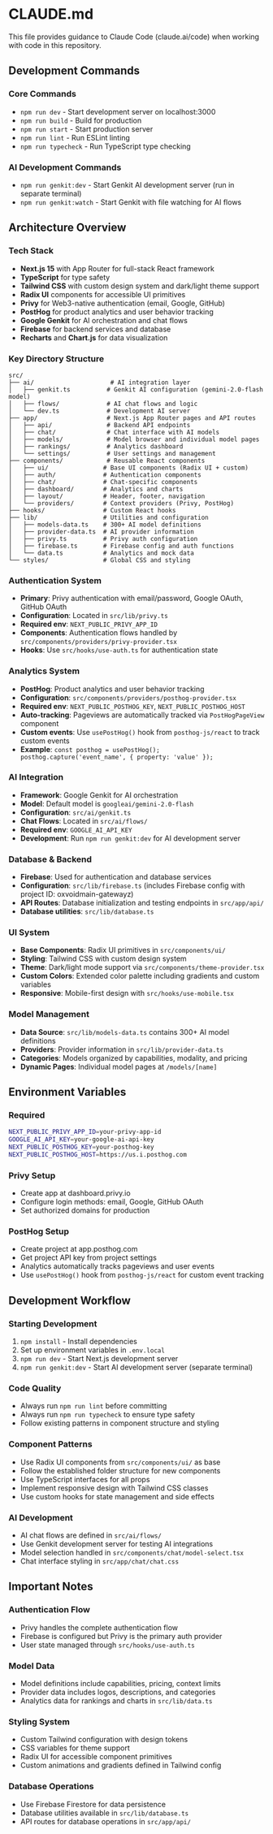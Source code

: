 # CLAUDE.md

This file provides guidance to Claude Code (claude.ai/code) when working with code in this repository.

## Development Commands

### Core Commands
- `npm run dev` - Start development server on localhost:3000
- `npm run build` - Build for production
- `npm run start` - Start production server
- `npm run lint` - Run ESLint linting
- `npm run typecheck` - Run TypeScript type checking

### AI Development Commands
- `npm run genkit:dev` - Start Genkit AI development server (run in separate terminal)
- `npm run genkit:watch` - Start Genkit with file watching for AI flows

## Architecture Overview

### Tech Stack
- **Next.js 15** with App Router for full-stack React framework
- **TypeScript** for type safety
- **Tailwind CSS** with custom design system and dark/light theme support
- **Radix UI** components for accessible UI primitives
- **Privy** for Web3-native authentication (email, Google, GitHub)
- **PostHog** for product analytics and user behavior tracking
- **Google Genkit** for AI orchestration and chat flows
- **Firebase** for backend services and database
- **Recharts** and **Chart.js** for data visualization

### Key Directory Structure
```
src/
├── ai/                     # AI integration layer
│   ├── genkit.ts          # Genkit AI configuration (gemini-2.0-flash model)
│   ├── flows/             # AI chat flows and logic
│   └── dev.ts             # Development AI server
├── app/                   # Next.js App Router pages and API routes
│   ├── api/               # Backend API endpoints
│   ├── chat/              # Chat interface with AI models
│   ├── models/            # Model browser and individual model pages
│   ├── rankings/          # Analytics dashboard
│   └── settings/          # User settings and management
├── components/            # Reusable React components
│   ├── ui/               # Base UI components (Radix UI + custom)
│   ├── auth/             # Authentication components
│   ├── chat/             # Chat-specific components
│   ├── dashboard/        # Analytics and charts
│   ├── layout/           # Header, footer, navigation
│   └── providers/        # Context providers (Privy, PostHog)
├── hooks/                # Custom React hooks
├── lib/                  # Utilities and configuration
│   ├── models-data.ts    # 300+ AI model definitions
│   ├── provider-data.ts  # AI provider information
│   ├── privy.ts          # Privy auth configuration
│   ├── firebase.ts       # Firebase config and auth functions
│   └── data.ts           # Analytics and mock data
└── styles/               # Global CSS and styling
```

### Authentication System
- **Primary**: Privy authentication with email/password, Google OAuth, GitHub OAuth
- **Configuration**: Located in `src/lib/privy.ts`
- **Required env**: `NEXT_PUBLIC_PRIVY_APP_ID`
- **Components**: Authentication flows handled by `src/components/providers/privy-provider.tsx`
- **Hooks**: Use `src/hooks/use-auth.ts` for authentication state

### Analytics System
- **PostHog**: Product analytics and user behavior tracking
- **Configuration**: `src/components/providers/posthog-provider.tsx`
- **Required env**: `NEXT_PUBLIC_POSTHOG_KEY`, `NEXT_PUBLIC_POSTHOG_HOST`
- **Auto-tracking**: Pageviews are automatically tracked via `PostHogPageView` component
- **Custom events**: Use `usePostHog()` hook from `posthog-js/react` to track custom events
- **Example**: `const posthog = usePostHog(); posthog.capture('event_name', { property: 'value' });`

### AI Integration
- **Framework**: Google Genkit for AI orchestration
- **Model**: Default model is `googleai/gemini-2.0-flash`
- **Configuration**: `src/ai/genkit.ts`
- **Chat Flows**: Located in `src/ai/flows/`
- **Required env**: `GOOGLE_AI_API_KEY`
- **Development**: Run `npm run genkit:dev` for AI development server

### Database & Backend
- **Firebase**: Used for authentication and database services
- **Configuration**: `src/lib/firebase.ts` (includes Firebase config with project ID: oxvoidmain-gatewayz)
- **API Routes**: Database initialization and testing endpoints in `src/app/api/`
- **Database utilities**: `src/lib/database.ts`

### UI System
- **Base Components**: Radix UI primitives in `src/components/ui/`
- **Styling**: Tailwind CSS with custom design system
- **Theme**: Dark/light mode support via `src/components/theme-provider.tsx`
- **Custom Colors**: Extended color palette including gradients and custom variables
- **Responsive**: Mobile-first design with `src/hooks/use-mobile.tsx`

### Model Management
- **Data Source**: `src/lib/models-data.ts` contains 300+ AI model definitions
- **Providers**: Provider information in `src/lib/provider-data.ts`
- **Categories**: Models organized by capabilities, modality, and pricing
- **Dynamic Pages**: Individual model pages at `/models/[name]`

## Environment Variables

### Required
```bash
NEXT_PUBLIC_PRIVY_APP_ID=your-privy-app-id
GOOGLE_AI_API_KEY=your-google-ai-api-key
NEXT_PUBLIC_POSTHOG_KEY=your-posthog-key
NEXT_PUBLIC_POSTHOG_HOST=https://us.i.posthog.com
```

### Privy Setup
- Create app at dashboard.privy.io
- Configure login methods: email, Google, GitHub OAuth
- Set authorized domains for production

### PostHog Setup
- Create project at app.posthog.com
- Get project API key from project settings
- Analytics automatically tracks pageviews and user events
- Use `usePostHog()` hook from `posthog-js/react` for custom event tracking

## Development Workflow

### Starting Development
1. `npm install` - Install dependencies
2. Set up environment variables in `.env.local`
3. `npm run dev` - Start Next.js development server
4. `npm run genkit:dev` - Start AI development server (separate terminal)

### Code Quality
- Always run `npm run lint` before committing
- Always run `npm run typecheck` to ensure type safety
- Follow existing patterns in component structure and styling

### Component Patterns
- Use Radix UI components from `src/components/ui/` as base
- Follow the established folder structure for new components
- Use TypeScript interfaces for all props
- Implement responsive design with Tailwind CSS classes
- Use custom hooks for state management and side effects

### AI Development
- AI chat flows are defined in `src/ai/flows/`
- Use Genkit development server for testing AI integrations
- Model selection handled in `src/components/chat/model-select.tsx`
- Chat interface styling in `src/app/chat/chat.css`

## Important Notes

### Authentication Flow
- Privy handles the complete authentication flow
- Firebase is configured but Privy is the primary auth provider
- User state managed through `src/hooks/use-auth.ts`

### Model Data
- Model definitions include capabilities, pricing, context limits
- Provider data includes logos, descriptions, and categories
- Analytics data for rankings and charts in `src/lib/data.ts`

### Styling System
- Custom Tailwind configuration with design tokens
- CSS variables for theme support
- Radix UI for accessible component primitives
- Custom animations and gradients defined in Tailwind config

### Database Operations
- Use Firebase Firestore for data persistence
- Database utilities available in `src/lib/database.ts`
- API routes for database operations in `src/app/api/`